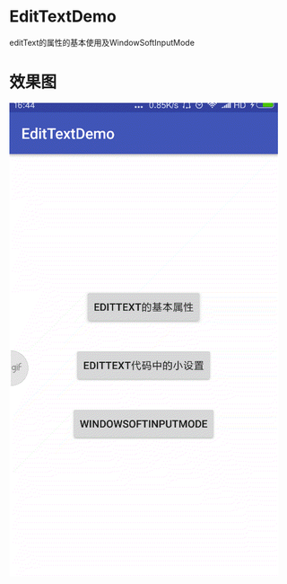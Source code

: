# EditTextDemo
editText的属性的基本使用及WindowSoftInputMode
# 效果图
![](https://github.com/lurenman/EditTextDemo/blob/master/%E6%95%88%E6%9E%9C%E5%9B%BE/20171201_164416.gif)
